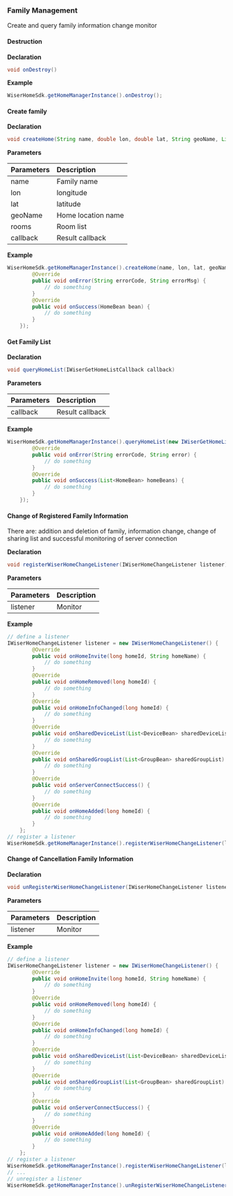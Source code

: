 ### Family Management

Create and query family information change monitor

#### Destruction

**Declaration**

```java
void onDestroy()
```

**Example**

```java
WiserHomeSdk.getHomeManagerInstance().onDestroy();
```

#### Create family

**Declaration**

```java
void createHome(String name, double lon, double lat, String geoName, List rooms, IWiserHomeResultCallback callback)
```

**Parameters**

| Parameters | Description |
| :--- | :--- |
| name | Family name |
| lon | longitude |
| lat | latitude |
| geoName | Home location name |
| rooms | Room list |
| callback | Result callback |

**Example**

```java
WiserHomeSdk.getHomeManagerInstance().createHome(name, lon, lat, geoName, rooms, new IWiserHomeResultCallback() {
        @Override
        public void onError(String errorCode, String errorMsg) {
            // do something
        }
        @Override
        public void onSuccess(HomeBean bean) {
            // do something
        }
    });
```

#### Get Family List

**Declaration**

```java
void queryHomeList(IWiserGetHomeListCallback callback)
```

**Parameters**

| Parameters | Description |
| :--- | :--- |
| callback | Result callback |

**Example**

```java
WiserHomeSdk.getHomeManagerInstance().queryHomeList(new IWiserGetHomeListCallback() {
        @Override
        public void onError(String errorCode, String error) {
            // do something
        }
        @Override
        public void onSuccess(List<HomeBean> homeBeans) {
            // do something
        }
    });
```

#### Change of Registered Family Information

There are: addition and deletion of family, information change, change of sharing list and successful monitoring of server connection

**Declaration**

```java
void registerWiserHomeChangeListener(IWiserHomeChangeListener listener)
```

**Parameters**

| Parameters | Description |
| :--- | :--- |
| listener | Monitor |

**Example**

```java
// define a listener
IWiserHomeChangeListener listener = new IWiserHomeChangeListener() {
        @Override
        public void onHomeInvite(long homeId, String homeName) {
            // do something
        }
        @Override
        public void onHomeRemoved(long homeId) {
            // do something
        }
        @Override
        public void onHomeInfoChanged(long homeId) {
            // do something
        }
        @Override
        public void onSharedDeviceList(List<DeviceBean> sharedDeviceList) {
            // do something
        }
        @Override
        public void onSharedGroupList(List<GroupBean> sharedGroupList) {
            // do something
        }
        @Override
        public void onServerConnectSuccess() {
            // do something
        }
        @Override
        public void onHomeAdded(long homeId) {
            // do something
        }
    };
// register a listener
WiserHomeSdk.getHomeManagerInstance().registerWiserHomeChangeListener(listener);
```

#### Change of Cancellation Family Information

**Declaration**

```java
void unRegisterWiserHomeChangeListener(IWiserHomeChangeListener listener)
```

**Parameters**

| Parameters | Description |
| :--- | :--- |
| listener | Monitor |

**Example**

```java
// define a listener
IWiserHomeChangeListener listener = new IWiserHomeChangeListener() {
        @Override
        public void onHomeInvite(long homeId, String homeName) {
            // do something
        }
        @Override
        public void onHomeRemoved(long homeId) {
            // do something
        }
        @Override
        public void onHomeInfoChanged(long homeId) {
            // do something
        }
        @Override
        public void onSharedDeviceList(List<DeviceBean> sharedDeviceList) {
            // do something
        }
        @Override
        public void onSharedGroupList(List<GroupBean> sharedGroupList) {
            // do something
        }
        @Override
        public void onServerConnectSuccess() {
            // do something
        }
        @Override
        public void onHomeAdded(long homeId) {
            // do something
        }
    };
// register a listener
WiserHomeSdk.getHomeManagerInstance().registerWiserHomeChangeListener(listener);
// ...
// unregister a listener
WiserHomeSdk.getHomeManagerInstance().unRegisterWiserHomeChangeListener(listener);
```


